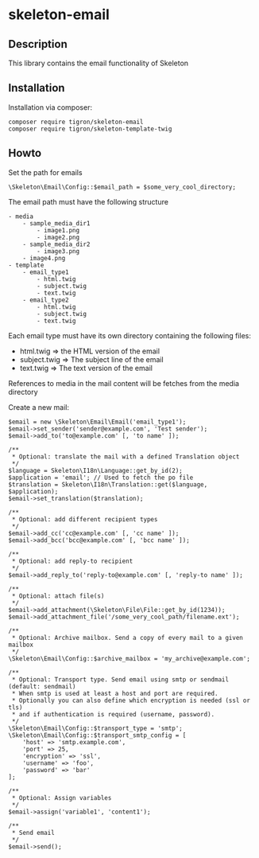 # skeleton-email

## Description

This library contains the email functionality of Skeleton
## Installation

Installation via composer:

    composer require tigron/skeleton-email
    composer require tigron/skeleton-template-twig

## Howto

Set the path for emails

    \Skeleton\Email\Config::$email_path = $some_very_cool_directory;

The email path must have the following structure

    - media
        - sample_media_dir1
            - image1.png
            - image2.png
        - sample_media_dir2
            - image3.png
        - image4.png
    - template
        - email_type1
            - html.twig
            - subject.twig
            - text.twig
        - email_type2
            - html.twig
            - subject.twig
            - text.twig

Each email type must have its own directory containing the following files:
 - html.twig => the HTML version of the email
 - subject.twig => The subject line of the email
 - text.twig => The text version of the email

References to media in the mail content will be fetches from the media directory


Create a new mail:

    $email = new \Skeleton\Email\Email('email_type1');
    $email->set_sender('sender@example.com', 'Test sender');
    $email->add_to('to@example.com' [, 'to name' ]);

    /**
     * Optional: translate the mail with a defined Translation object
     */
    $language = Skeleton\I18n\Language::get_by_id(2);
    $application = 'email'; // Used to fetch the po file
    $translation = Skeleton\I18n\Translation::get($language, $application);
    $email->set_translation($translation);

    /**
     * Optional: add different recipient types
     */
    $email->add_cc('cc@example.com' [, 'cc name' ]);
    $email->add_bcc('bcc@example.com' [, 'bcc name' ]);

    /**
     * Optional: add reply-to recipient
     */
    $email->add_reply_to('reply-to@example.com' [, 'reply-to name' ]);

    /**
     * Optional: attach file(s)
     */
    $email->add_attachment(\Skeleton\File\File::get_by_id(1234));
    $email->add_attachment_file('/some_very_cool_path/filename.ext');

    /**
     * Optional: Archive mailbox. Send a copy of every mail to a given mailbox
     */
    \Skeleton\Email\Config::$archive_mailbox = 'my_archive@example.com';

    /**
     * Optional: Transport type. Send email using smtp or sendmail (default: sendmail)
     * When smtp is used at least a host and port are required.
     * Optionally you can also define which encryption is needed (ssl or tls)
     * and if authentication is required (username, password).
     */
    \Skeleton\Email\Config::$transport_type = 'smtp';
    \Skeleton\Email\Config::$transport_smtp_config = [
        'host' => 'smtp.example.com',
        'port' => 25,
        'encryption' => 'ssl',
        'username' => 'foo',
        'password' => 'bar'
    ];

    /**
     * Optional: Assign variables
     */
    $email->assign('variable1', 'content1');

    /**
     * Send email
     */
    $email->send();
